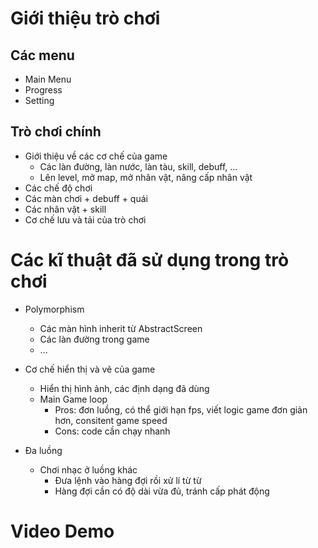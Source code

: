 # Giới thiệu trò chơi

## Các menu
- Main Menu
- Progress
- Setting

## Trò chơi chính

- Giới thiệu về các cơ chế của game
	- Các làn đường, làn nước, làn tàu, skill, debuff, ...
	- Lên level, mở map, mở nhân vật, nâng cấp nhân vật
- Các chế độ chơi
- Các màn chơi + debuff + quái
- Các nhân vật + skill
- Cơ chế lưu và tải của trò chơi

# Các kĩ thuật đã sử dụng trong trò chơi

- Polymorphism
	- Các màn hình inherit từ AbstractScreen
	- Các làn đường trong game
	- ...

- Cơ chế hiển thị và vẽ của game
	- Hiển thị hình ảnh, các định dạng đã dùng
	- Main Game loop
		- Pros: đơn luồng, có thể giới hạn fps, viết logic game đơn giản hơn, consitent game speed
		- Cons: code cần chạy nhanh

- Đa luồng
	- Chơi nhạc ở luồng khác
		- Đưa lệnh vào hàng đợi rồi xử lí từ từ
		- Hàng đợi cần có độ dài vừa đủ, tránh cấp phát động


# Video Demo
